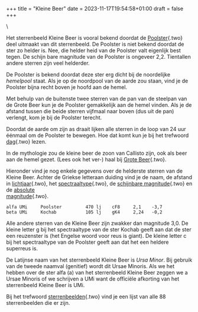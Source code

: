 +++
title = "Kleine Beer"
date = 2023-11-17T19:54:58+01:00
draft = false
+++

\

Het sterrenbeeld Kleine Beer is vooral bekend doordat de
[Poolster](umi.html){.two} deel uitmaakt van dit sterrenbeeld. De
Poolster is niet bekend doordat de ster zo helder is. Nee, die helder
heid van de Poolster valt eigenlijk best tegen. De schijn bare magnitude
van de Poolster is ongeveer 2,2. Tientallen andere sterren zijn veel
helderder.

De Poolster is bekend doordat deze ster erg dicht bij de noordelijke
*hemelpool* staat. Als je op de noordpool van de aarde zou staan, vind
je de Poolster bijna recht boven je hoofd aan de hemel.

Met behulp van de buitenste twee sterren van de pan van de steelpan van
de Grote Beer kun je de Poolster gemakkelijk aan de hemel vinden. Als je
de afstand tussen die beide sterren vijfmaal naar boven (dus uit de pan)
verlengt, kom je bij de Poolster terecht.

Doordat de aarde om zijn as draait lijken alle sterren in de loop van 24
uur éénmaal om de Poolster te bewegen. Hoe dat komt kun je bij het
trefwoord [dag](dag.html){.two} lezen.

In de mythologie zou de kleine beer de zoon van Callisto zijn, ook als
beer aan de hemel gezet. (Lees ook het ver-) haal bij [Grote
Beer](uma.html){.two}.

Hieronder vind je nog enkele gegevens over de helderste sterren van de
Kleine Beer. Achter de Griekse letteraan duiding vind je de naam, de
afstand in [lichtjaar](lichtjaa.html){.two}, het
[spectraaltype](spectraa.html){.two}, de [schijnbare
magnitude](magnitud.html){.two} en de [absolute\
magnitude](absolute.html){.two}.

     
    alfa UMi     Poolster         470 lj    cF8     2,1    -3,7 
    beta UMi     Kochab           105 lj    gK4     2,24   -0,2 

Alle andere sterren van de Kleine Beer zijn zwakker dan magnitude 3,0.
De kleine letter g bij het spectraaltype van de ster Kochab geeft aan
dat de ster een reuzenster is (het Engelse woord voor reus is giant). De
kleine letter c bij het spectraaltype van de Poolster geeft aan dat het
een heldere superreus is.

De Latijnse naam van het sterrenbeeld Kleine Beer is *Ursa Minor*. Bij
gebruik van de tweede naamval (genitief) wordt dit Ursae Minoris. Als we
het hebben over de ster alfa (a) van het sterrenbeeld Kleine Beer zeggen
we a Ursae Minoris of we schrijven a UMi want de officiële afkorting van
het sterrenbeeld Kleine Beer is UMi.

Bij het trefwoord [sterrenbeelden](sterrenb.html){.two} vind je een
lijst van alle 88 sterrenbeelden die er zijn.

